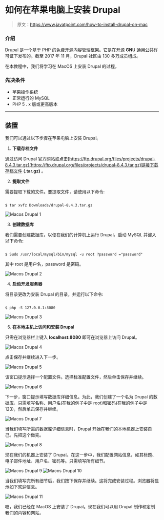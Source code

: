 # 如何在苹果电脑上安装 Drupal

> 原文：<https://www.javatpoint.com/how-to-install-drupal-on-mac>

### 介绍

Drupal 是一个基于 PHP 的免费开源内容管理框架。它是在开源 **GNU** 通用公共许可证下发布的。截至 2017 年 11 月，Drupal 社区由 130 多万成员组成。

在本教程中，我们将学习在 MacOS 上安装 Drupal 的过程。

### 先决条件

*   苹果操作系统
*   正常运行的 MySQL
*   PHP 5 . x 版或更高版本

* * *

## 装置

我们可以通过以下步骤在苹果电脑上安装 Drupal。

1) **下载存档文件**

通过访问 Drupal 官方网站或点击[https://ftp.drupal.org/files/projects/drupal-8.4.3.tar.gz](https://ftp.drupal.org/files/projects/drupal-8.4.3.tar.gz)链接下载存档文件 **(.tar.gz)** 。

2) **提取文件**

需要提取下载的文件。要提取文件，请使用以下命令:

```

$ tar xvfz Downloads/drupal-8.4.3.tar.gz

```

![Macos Drupal 1](img/259f5e548baf03223af345157355a04b.png)

3) **创建数据库**

我们需要创建数据库，以便在我们的计算机上运行 Drupal。启动 MySQL 并键入以下命令:

```

$ Sudo /usr/local/mysql/bin/mysql -u root ?password ="password" 

```

其中 root 是用户名，password 是密码。

![Macos Drupal 2](img/9f721290789fdef9c53a716d2b78d234.png)

4) **启动开发服务器**

将目录更改为安装 Drupal 的目录，并运行以下命令:

```

$ php -S 127.0.0.1:8080  

```

![Macos Drupal 3](img/25cdf59a35fd6d8d1a48447fa9ffb1a3.png)

5) **在本地主机上访问和安装 Drupal**

只需在浏览器栏上键入 **localhost:8080** 即可在浏览器上访问 Drupal。

![Macos Drupal 4](img/fb2330bf61a50836a92e4c6c0da91bd8.png)

点击保存并继续进入下一步。

![Macos Drupal 5](img/8df9086826d8112fb8819b9ee17c1eef.png)

该窗口提示选择一个配置文件。选择标准配置文件，然后单击保存并继续。

![Macos Drupal 6](img/daec155f3aa1193f2d70ab8f6b3ae3d4.png)

下一步，窗口提示填写数据库详细信息。为此，我们创建了一个名为 Drupal 的数据库，只需填写名称、用户名(在我的例子中是 root)和密码(在我的例子中是 123)，然后单击保存并继续。

![Macos Drupal 7](img/0f3e690f39b6682af6ff2dbbfd1e8713.png)

当我们填写所需的数据库详细信息时，Drupal 开始在我们的本地机器上安装自己。先把这个做完。

![Macos Drupal 8](img/a4903fa18c955509f1cd1a9ceb95fce5.png)

现在我们的机器上安装了 Drupal。在这一步中，我们配置网站信息，如其标题、电子邮件地址、用户名、密码等。只需填写所有细节。

![Macos Drupal 9](img/c64b32ae1c5e37189310cf5e53b1935f.png)
![Macos Drupal 10](img/29b96025ebfd69443fdd2d86806523e1.png)

当我们填写完所有细节后，我们按下保存并继续。这将完成安装过程。浏览器将显示如下欢迎信息。

![Macos Drupal 11](img/7427ce01cdabce0e0a8e21fbe521594e.png)

嗯，我们已经在 MacOS 上安装了 Drupal。现在我们可以用 Drupal 制作和定制我们的内容和网站。
